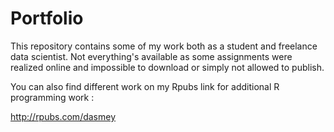 # Portfolio

This repository contains some of my work both as a student and freelance data scientist. Not everything's available as some assignments were realized online and impossible to download or simply not allowed to publish.

You can also find different work on my Rpubs link for additional R programming work :

http://rpubs.com/dasmey
